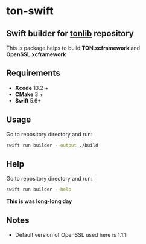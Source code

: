 # ton-swift
## Swift builder for [tonlib](https://github.com/newton-blockchain/ton) repository

This is package helps to build **TON.xcframework** and **OpenSSL.xcframework**

## Requirements

- **Xcode** 13.2 +
- **CMake** 3 +
- **Swift** 5.6+

## Usage

Go to repository directory and run:

```sh
swift run builder --output ./build
```

## Help

Go to repository directory and run:

```sh
swift run builder --help
```

**This is was long-long day**


## Notes
- Default version of OpenSSL used here is 1.1.1i
